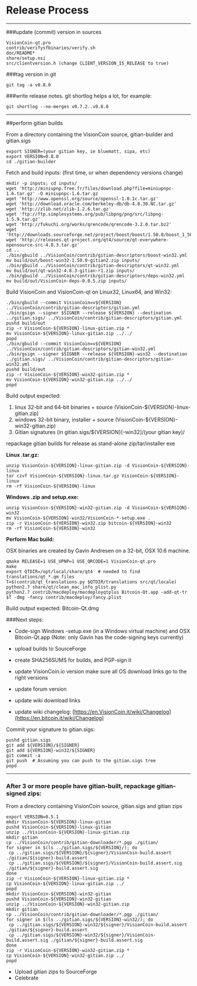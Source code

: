 Release Process
====================

* * *

###update (commit) version in sources


	VisionCoin-qt.pro
	contrib/verifysfbinaries/verify.sh
	doc/README*
	share/setup.nsi
	src/clientversion.h (change CLIENT_VERSION_IS_RELEASE to true)

###tag version in git

	git tag -a v0.8.0

###write release notes. git shortlog helps a lot, for example:

	git shortlog --no-merges v0.7.2..v0.8.0

* * *

##perform gitian builds

 From a directory containing the VisionCoin source, gitian-builder and gitian.sigs
  
	export SIGNER=(your gitian key, ie bluematt, sipa, etc)
	export VERSION=0.8.0
	cd ./gitian-builder

 Fetch and build inputs: (first time, or when dependency versions change)

	mkdir -p inputs; cd inputs/
	wget 'http://miniupnp.free.fr/files/download.php?file=miniupnpc-1.6.tar.gz' -O miniupnpc-1.6.tar.gz
	wget 'http://www.openssl.org/source/openssl-1.0.1c.tar.gz'
	wget 'http://download.oracle.com/berkeley-db/db-4.8.30.NC.tar.gz'
	wget 'http://zlib.net/zlib-1.2.6.tar.gz'
	wget 'ftp://ftp.simplesystems.org/pub/libpng/png/src/libpng-1.5.9.tar.gz'
	wget 'http://fukuchi.org/works/qrencode/qrencode-3.2.0.tar.bz2'
	wget 'http://downloads.sourceforge.net/project/boost/boost/1.50.0/boost_1_50_0.tar.bz2'
	wget 'http://releases.qt-project.org/qt4/source/qt-everywhere-opensource-src-4.8.3.tar.gz'
	cd ..
	./bin/gbuild ../VisionCoin/contrib/gitian-descriptors/boost-win32.yml
	mv build/out/boost-win32-1.50.0-gitian2.zip inputs/
	./bin/gbuild ../VisionCoin/contrib/gitian-descriptors/qt-win32.yml
	mv build/out/qt-win32-4.8.3-gitian-r1.zip inputs/
	./bin/gbuild ../VisionCoin/contrib/gitian-descriptors/deps-win32.yml
	mv build/out/VisionCoin-deps-0.0.5.zip inputs/

 Build VisionCoin and VisionCoin-qt on Linux32, Linux64, and Win32:
  
	./bin/gbuild --commit VisionCoin=v${VERSION} ../VisionCoin/contrib/gitian-descriptors/gitian.yml
	./bin/gsign --signer $SIGNER --release ${VERSION} --destination ../gitian.sigs/ ../VisionCoin/contrib/gitian-descriptors/gitian.yml
	pushd build/out
	zip -r VisionCoin-${VERSION}-linux-gitian.zip *
	mv VisionCoin-${VERSION}-linux-gitian.zip ../../
	popd
	./bin/gbuild --commit VisionCoin=v${VERSION} ../VisionCoin/contrib/gitian-descriptors/gitian-win32.yml
	./bin/gsign --signer $SIGNER --release ${VERSION}-win32 --destination ../gitian.sigs/ ../VisionCoin/contrib/gitian-descriptors/gitian-win32.yml
	pushd build/out
	zip -r VisionCoin-${VERSION}-win32-gitian.zip *
	mv VisionCoin-${VERSION}-win32-gitian.zip ../../
	popd

  Build output expected:

  1. linux 32-bit and 64-bit binaries + source (VisionCoin-${VERSION}-linux-gitian.zip)
  2. windows 32-bit binary, installer + source (VisionCoin-${VERSION}-win32-gitian.zip)
  3. Gitian signatures (in gitian.sigs/${VERSION}[-win32]/(your gitian key)/

repackage gitian builds for release as stand-alone zip/tar/installer exe

**Linux .tar.gz:**

	unzip VisionCoin-${VERSION}-linux-gitian.zip -d VisionCoin-${VERSION}-linux
	tar czvf VisionCoin-${VERSION}-linux.tar.gz VisionCoin-${VERSION}-linux
	rm -rf VisionCoin-${VERSION}-linux

**Windows .zip and setup.exe:**

	unzip VisionCoin-${VERSION}-win32-gitian.zip -d VisionCoin-${VERSION}-win32
	mv VisionCoin-${VERSION}-win32/VisionCoin-*-setup.exe .
	zip -r VisionCoin-${VERSION}-win32.zip bitcoin-${VERSION}-win32
	rm -rf VisionCoin-${VERSION}-win32

**Perform Mac build:**

  OSX binaries are created by Gavin Andresen on a 32-bit, OSX 10.6 machine.

	qmake RELEASE=1 USE_UPNP=1 USE_QRCODE=1 VisionCoin-qt.pro
	make
	export QTDIR=/opt/local/share/qt4  # needed to find translations/qt_*.qm files
	T=$(contrib/qt_translations.py $QTDIR/translations src/qt/locale)
	python2.7 share/qt/clean_mac_info_plist.py
	python2.7 contrib/macdeploy/macdeployqtplus Bitcoin-Qt.app -add-qt-tr $T -dmg -fancy contrib/macdeploy/fancy.plist

 Build output expected: Bitcoin-Qt.dmg

###Next steps:

* Code-sign Windows -setup.exe (in a Windows virtual machine) and
  OSX Bitcoin-Qt.app (Note: only Gavin has the code-signing keys currently)

* upload builds to SourceForge

* create SHA256SUMS for builds, and PGP-sign it

* update VisionCoin.io version
  make sure all OS download links go to the right versions

* update forum version

* update wiki download links

* update wiki changelog: [https://en.VisionCoin.it/wiki/Changelog](https://en.bitcoin.it/wiki/Changelog)

Commit your signature to gitian.sigs:

	pushd gitian.sigs
	git add ${VERSION}/${SIGNER}
	git add ${VERSION}-win32/${SIGNER}
	git commit -a
	git push  # Assuming you can push to the gitian.sigs tree
	popd

-------------------------------------------------------------------------

### After 3 or more people have gitian-built, repackage gitian-signed zips:

From a directory containing VisionCoin source, gitian.sigs and gitian zips

	export VERSION=0.5.1
	mkdir VisionCoin-${VERSION}-linux-gitian
	pushd VisionCoin-${VERSION}-linux-gitian
	unzip ../VisionCoin-${VERSION}-linux-gitian.zip
	mkdir gitian
	cp ../VisionCoin/contrib/gitian-downloader/*.pgp ./gitian/
	for signer in $(ls ../gitian.sigs/${VERSION}/); do
	 cp ../gitian.sigs/${VERSION}/${signer}/VisionCoin-build.assert ./gitian/${signer}-build.assert
	 cp ../gitian.sigs/${VERSION}/${signer}/VisionCoin-build.assert.sig ./gitian/${signer}-build.assert.sig
	done
	zip -r VisionCoin-${VERSION}-linux-gitian.zip *
	cp VisionCoin-${VERSION}-linux-gitian.zip ../
	popd
	mkdir VisionCoin-${VERSION}-win32-gitian
	pushd VisionCoin-${VERSION}-win32-gitian
	unzip ../VisionCoin-${VERSION}-win32-gitian.zip
	mkdir gitian
	cp ../VisionCoin/contrib/gitian-downloader/*.pgp ./gitian/
	for signer in $(ls ../gitian.sigs/${VERSION}-win32/); do
	 cp ../gitian.sigs/${VERSION}-win32/${signer}/VisionCoin-build.assert ./gitian/${signer}-build.assert
	 cp ../gitian.sigs/${VERSION}-win32/${signer}/VisionCoin-build.assert.sig ./gitian/${signer}-build.assert.sig
	done
	zip -r VisionCoin-${VERSION}-win32-gitian.zip *
	cp VisionCoin-${VERSION}-win32-gitian.zip ../
	popd

- Upload gitian zips to SourceForge
- Celebrate 
